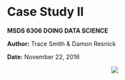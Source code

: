 # Case Study II

**MSDS 6306 DOING DATA SCIENCE**  

**Author:** Trace Smith & Damon Resnick

**Date:** November 22, 2016

<p align="center">
<img src=http://www.smu.edu/~/media/Site/DevelopmentExternalAffairs/PublicAffairs/Logos/smu/SMULogoR>
</p>
